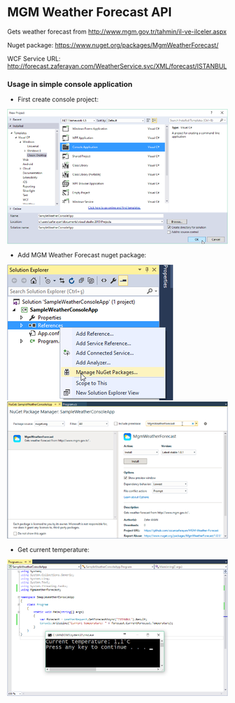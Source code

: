 # MGM Weather Forecast API
Gets weather forecast from http://www.mgm.gov.tr/tahmin/il-ve-ilceler.aspx

Nuget package: https://www.nuget.org/packages/MgmWeatherForecast/

WCF Service URL: http://forecast.zaferayan.com/WeatherService.svc/XML/forecast/ISTANBUL

### Usage in simple console application
* First create console project:

![alt tag](https://raw.githubusercontent.com/ozcanzaferayan/MGM-Weather-Forecast/master/Screenshots/1%20-%20Creating%20project.png)

* Add MGM Weather Forecast nuget package:

![alt tag](https://raw.githubusercontent.com/ozcanzaferayan/MGM-Weather-Forecast/master/Screenshots/2.%20Manage%20nuget%20packages.png)
![alt tag](https://raw.githubusercontent.com/ozcanzaferayan/MGM-Weather-Forecast/master/Screenshots/3.%20Search%20package.png)

* Get current temperature:

![alt tag](https://raw.githubusercontent.com/ozcanzaferayan/MGM-Weather-Forecast/master/Screenshots/4.%20Get%20current%20temperature.png)
